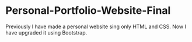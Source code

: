 # Personal-Portfolio-Website-Final
Previously I have made a personal website sing only HTML and CSS. Now I have upgraded it using Bootstrap.
